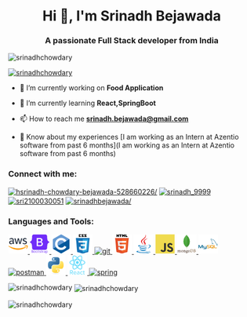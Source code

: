 <h1 align="center">Hi 👋, I'm Srinadh Bejawada</h1>
<h3 align="center">A passionate Full Stack developer from India</h3>

<p align="left"> <img src="https://komarev.com/ghpvc/?username=srinadhchowdary&label=Profile%20views&color=0e75b6&style=flat" alt="srinadhchowdary" /> </p>

<p align="left"> <a href="https://github.com/ryo-ma/github-profile-trophy"><img src="https://github-profile-trophy.vercel.app/?username=srinadhchowdary" alt="srinadhchowdary" /></a> </p>

- 🔭 I’m currently working on **Food Application**

- 🌱 I’m currently learning **React,SpringBoot**

- 📫 How to reach me **srinadh.bejawada@gmail.com**

- 📄 Know about my experiences [I am working as an Intern at Azentio software from past 6 months](I am working as an Intern at Azentio software from past 6 months)

<h3 align="left">Connect with me:</h3>
<p align="left">
<a href="https://linkedin.com/in/hsrinadh-chowdary-bejawada-528660226/" target="blank"><img align="center" src="https://raw.githubusercontent.com/rahuldkjain/github-profile-readme-generator/master/src/images/icons/Social/linked-in-alt.svg" alt="hsrinadh-chowdary-bejawada-528660226/" height="30" width="40" /></a>
<a href="https://www.codechef.com/users/srinadh_9999" target="blank"><img align="center" src="https://cdn.jsdelivr.net/npm/simple-icons@3.1.0/icons/codechef.svg" alt="srinadh_9999" height="30" width="40" /></a>
<a href="https://www.hackerrank.com/sri2100030051" target="blank"><img align="center" src="https://raw.githubusercontent.com/rahuldkjain/github-profile-readme-generator/master/src/images/icons/Social/hackerrank.svg" alt="sri2100030051" height="30" width="40" /></a>
<a href="https://www.leetcode.com/srinadhbejawada/" target="blank"><img align="center" src="https://raw.githubusercontent.com/rahuldkjain/github-profile-readme-generator/master/src/images/icons/Social/leet-code.svg" alt="srinadhbejawada/" height="30" width="40" /></a>
</p>

<h3 align="left">Languages and Tools:</h3>
<p align="left"> <a href="https://aws.amazon.com" target="_blank" rel="noreferrer"> <img src="https://raw.githubusercontent.com/devicons/devicon/master/icons/amazonwebservices/amazonwebservices-original-wordmark.svg" alt="aws" width="40" height="40"/> </a> <a href="https://getbootstrap.com" target="_blank" rel="noreferrer"> <img src="https://raw.githubusercontent.com/devicons/devicon/master/icons/bootstrap/bootstrap-plain-wordmark.svg" alt="bootstrap" width="40" height="40"/> </a> <a href="https://www.cprogramming.com/" target="_blank" rel="noreferrer"> <img src="https://raw.githubusercontent.com/devicons/devicon/master/icons/c/c-original.svg" alt="c" width="40" height="40"/> </a> <a href="https://www.w3schools.com/css/" target="_blank" rel="noreferrer"> <img src="https://raw.githubusercontent.com/devicons/devicon/master/icons/css3/css3-original-wordmark.svg" alt="css3" width="40" height="40"/> </a> <a href="https://git-scm.com/" target="_blank" rel="noreferrer"> <img src="https://www.vectorlogo.zone/logos/git-scm/git-scm-icon.svg" alt="git" width="40" height="40"/> </a> <a href="https://www.w3.org/html/" target="_blank" rel="noreferrer"> <img src="https://raw.githubusercontent.com/devicons/devicon/master/icons/html5/html5-original-wordmark.svg" alt="html5" width="40" height="40"/> </a> <a href="https://www.java.com" target="_blank" rel="noreferrer"> <img src="https://raw.githubusercontent.com/devicons/devicon/master/icons/java/java-original.svg" alt="java" width="40" height="40"/> </a> <a href="https://developer.mozilla.org/en-US/docs/Web/JavaScript" target="_blank" rel="noreferrer"> <img src="https://raw.githubusercontent.com/devicons/devicon/master/icons/javascript/javascript-original.svg" alt="javascript" width="40" height="40"/> </a> <a href="https://www.mongodb.com/" target="_blank" rel="noreferrer"> <img src="https://raw.githubusercontent.com/devicons/devicon/master/icons/mongodb/mongodb-original-wordmark.svg" alt="mongodb" width="40" height="40"/> </a> <a href="https://www.mysql.com/" target="_blank" rel="noreferrer"> <img src="https://raw.githubusercontent.com/devicons/devicon/master/icons/mysql/mysql-original-wordmark.svg" alt="mysql" width="40" height="40"/> </a> <a href="https://postman.com" target="_blank" rel="noreferrer"> <img src="https://www.vectorlogo.zone/logos/getpostman/getpostman-icon.svg" alt="postman" width="40" height="40"/> </a> <a href="https://www.python.org" target="_blank" rel="noreferrer"> <img src="https://raw.githubusercontent.com/devicons/devicon/master/icons/python/python-original.svg" alt="python" width="40" height="40"/> </a> <a href="https://reactjs.org/" target="_blank" rel="noreferrer"> <img src="https://raw.githubusercontent.com/devicons/devicon/master/icons/react/react-original-wordmark.svg" alt="react" width="40" height="40"/> </a> <a href="https://spring.io/" target="_blank" rel="noreferrer"> <img src="https://www.vectorlogo.zone/logos/springio/springio-icon.svg" alt="spring" width="40" height="40"/> </a> </p>

<p><img align="left" src="https://github-readme-stats.vercel.app/api/top-langs?username=srinadhchowdary&show_icons=true&locale=en&layout=compact" alt="srinadhchowdary" /></p>

<p>&nbsp;<img align="center" src="https://github-readme-stats.vercel.app/api?username=srinadhchowdary&show_icons=true&locale=en" alt="srinadhchowdary" /></p>

<p><img align="center" src="https://github-readme-streak-stats.herokuapp.com/?user=srinadhchowdary&" alt="srinadhchowdary" /></p>
